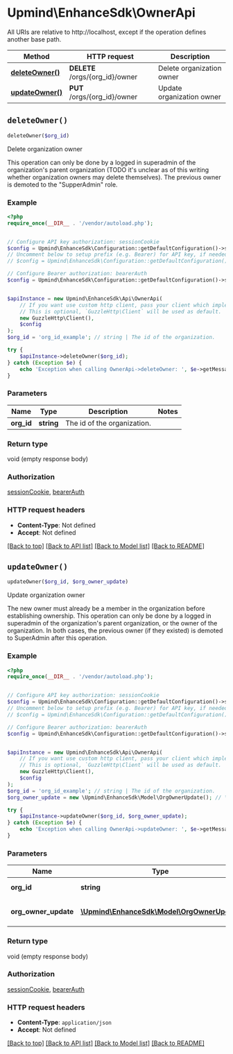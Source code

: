 # Upmind\EnhanceSdk\OwnerApi

All URIs are relative to http://localhost, except if the operation defines another base path.

| Method | HTTP request | Description |
| ------------- | ------------- | ------------- |
| [**deleteOwner()**](OwnerApi.md#deleteOwner) | **DELETE** /orgs/{org_id}/owner | Delete organization owner |
| [**updateOwner()**](OwnerApi.md#updateOwner) | **PUT** /orgs/{org_id}/owner | Update organization owner |


## `deleteOwner()`

```php
deleteOwner($org_id)
```

Delete organization owner

This operation can only be done by a logged in superadmin of the organization's parent organization (TODO it's unclear as of this writing whether organization owners may delete themselves). The previous owner is demoted to the \"SupperAdmin\" role.

### Example

```php
<?php
require_once(__DIR__ . '/vendor/autoload.php');


// Configure API key authorization: sessionCookie
$config = Upmind\EnhanceSdk\Configuration::getDefaultConfiguration()->setApiKey('id0', 'YOUR_API_KEY');
// Uncomment below to setup prefix (e.g. Bearer) for API key, if needed
// $config = Upmind\EnhanceSdk\Configuration::getDefaultConfiguration()->setApiKeyPrefix('id0', 'Bearer');

// Configure Bearer authorization: bearerAuth
$config = Upmind\EnhanceSdk\Configuration::getDefaultConfiguration()->setAccessToken('YOUR_ACCESS_TOKEN');


$apiInstance = new Upmind\EnhanceSdk\Api\OwnerApi(
    // If you want use custom http client, pass your client which implements `GuzzleHttp\ClientInterface`.
    // This is optional, `GuzzleHttp\Client` will be used as default.
    new GuzzleHttp\Client(),
    $config
);
$org_id = 'org_id_example'; // string | The id of the organization.

try {
    $apiInstance->deleteOwner($org_id);
} catch (Exception $e) {
    echo 'Exception when calling OwnerApi->deleteOwner: ', $e->getMessage(), PHP_EOL;
}
```

### Parameters

| Name | Type | Description  | Notes |
| ------------- | ------------- | ------------- | ------------- |
| **org_id** | **string**| The id of the organization. | |

### Return type

void (empty response body)

### Authorization

[sessionCookie](../../README.md#sessionCookie), [bearerAuth](../../README.md#bearerAuth)

### HTTP request headers

- **Content-Type**: Not defined
- **Accept**: Not defined

[[Back to top]](#) [[Back to API list]](../../README.md#endpoints)
[[Back to Model list]](../../README.md#models)
[[Back to README]](../../README.md)

## `updateOwner()`

```php
updateOwner($org_id, $org_owner_update)
```

Update organization owner

The new owner must already be a member in the organization before establishing ownership. This operation can only be done by a logged in superadmin of the organization's parent organization, or the owner of the organization. In both cases, the previous owner (if they existed) is demoted to SuperAdmin after this operation.

### Example

```php
<?php
require_once(__DIR__ . '/vendor/autoload.php');


// Configure API key authorization: sessionCookie
$config = Upmind\EnhanceSdk\Configuration::getDefaultConfiguration()->setApiKey('id0', 'YOUR_API_KEY');
// Uncomment below to setup prefix (e.g. Bearer) for API key, if needed
// $config = Upmind\EnhanceSdk\Configuration::getDefaultConfiguration()->setApiKeyPrefix('id0', 'Bearer');

// Configure Bearer authorization: bearerAuth
$config = Upmind\EnhanceSdk\Configuration::getDefaultConfiguration()->setAccessToken('YOUR_ACCESS_TOKEN');


$apiInstance = new Upmind\EnhanceSdk\Api\OwnerApi(
    // If you want use custom http client, pass your client which implements `GuzzleHttp\ClientInterface`.
    // This is optional, `GuzzleHttp\Client` will be used as default.
    new GuzzleHttp\Client(),
    $config
);
$org_id = 'org_id_example'; // string | The id of the organization.
$org_owner_update = new \Upmind\EnhanceSdk\Model\OrgOwnerUpdate(); // \Upmind\EnhanceSdk\Model\OrgOwnerUpdate | Membership id of the to-be owner

try {
    $apiInstance->updateOwner($org_id, $org_owner_update);
} catch (Exception $e) {
    echo 'Exception when calling OwnerApi->updateOwner: ', $e->getMessage(), PHP_EOL;
}
```

### Parameters

| Name | Type | Description  | Notes |
| ------------- | ------------- | ------------- | ------------- |
| **org_id** | **string**| The id of the organization. | |
| **org_owner_update** | [**\Upmind\EnhanceSdk\Model\OrgOwnerUpdate**](../Model/OrgOwnerUpdate.md)| Membership id of the to-be owner | |

### Return type

void (empty response body)

### Authorization

[sessionCookie](../../README.md#sessionCookie), [bearerAuth](../../README.md#bearerAuth)

### HTTP request headers

- **Content-Type**: `application/json`
- **Accept**: Not defined

[[Back to top]](#) [[Back to API list]](../../README.md#endpoints)
[[Back to Model list]](../../README.md#models)
[[Back to README]](../../README.md)

